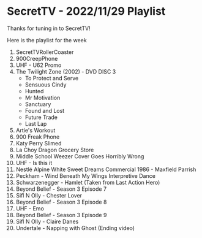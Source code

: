 # SecretTV - 2022/11/29 Playlist

Thanks for tuning in to SecretTV!

Here is the playlist for the week

1. SecretTVRollerCoaster
2. 900CreepPhone
3. UHF - U62 Promo
4. The Twilight Zone (2002) - DVD DISC 3
    - To Protect and Serve
    - Sensuous Cindy
    - Hunted
    - Mr Motivation
    - Sanctuary
    - Found and Lost
    - Future Trade
    - Last Lap
5. Artie's Workout
6. 900 Freak Phone
7. Katy Perry Slimed
8. La Choy Dragon Grocery Store
9. Middle School Weezer Cover Goes Horribly Wrong
10. UHF - Is this it
11. Nestlé Alpine White Sweet Dreams Commercial 1986 - Maxfield Parrish
12. Peckham - Wind Beneath My Wings Interpretive Dance
13. Schwarzenegger - Hamlet (Taken from Last Action Hero)
14. Beyond Belief - Season 3 Episode 7
15. Sifl N Olly - Chester Lover
16. Beyond Belief - Season 3 Episode 8
17. UHF - Emo
18. Beyond Belief - Season 3 Episode 9
19. Sifl N Olly - Claire Danes
20. Undertale - Napping with Ghost (Ending video)
